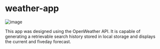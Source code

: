 # weather-app
![image](https://user-images.githubusercontent.com/105885467/177688493-429a4025-0b61-412b-9d29-08f9038cbdb7.png)

This app was designed using the OpenWeather API. It is capable of generating a retrievable search history stored in local storage and displays the current and fiveday forecast. 
